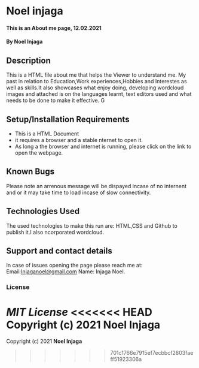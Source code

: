# Noel injaga
#### This is an About me page, 12.02.2021
#### By **Noel Injaga**
## Description
This is a HTML file about me that helps the Viewer to understand me. My past in relation to Education,Work experiences,Hobbies and Interestes as well as skills.It also showcases what  enjoy doing, developing wordcloud images and attached is on the languages learnt, text editors used and what needs to be done to make it effective. G 
## Setup/Installation Requirements
* This is a HTML Document
* it requires a browser and a stable nternet to open it.
* As long a the browser and internet is running, please click on the link to open the webpage.

## Known Bugs
Please note an arrenous message will be dispayed incase of no internent and or it may take time to load incase of slow connectivity.
## Technologies Used
The used technologies to make this run are: HTML,CSS and Github to publish it.I also ncorporated wordcloud.
## Support and contact details
In case of issues opening the page please reach me at:
Email:Injaganoel@gmail.com
Name: Injaga Noel.
### License
*MIT License*
<<<<<<< HEAD
Copyright (c) 2021 **Noel Injaga**
=======
Copyright (c) 2021 **Noel Injaga**
>>>>>>> 701c1766e7915ef7ecbbcf2803faeff51923306a
